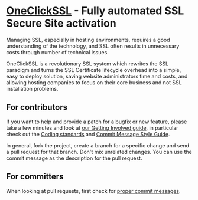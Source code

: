 [OneClickSSL](http://www.globalsign.com/ssl/oneclickssl/) - Fully automated SSL Secure Site activation
================================

Managing SSL, especially in hosting environments, requires a good understanding of the technology, and SSL often results in unnecessary costs through number of technical issues.

OneClickSSL is a revolutionary SSL system which rewrites the SSL paradigm and turns the SSL Certificate lifecycle overhead into a simple, easy to deploy solution, saving website administrators time and costs, and allowing hosting companies to focus on their core business and not SSL installation problems.

For contributors
---
If you want to help and provide a patch for a bugfix or new feature, please take
a few minutes and look at [our Getting Involved guide](https://github.com/GlobalSign/OneClickSSL/wiki/Getting-Involved),
in particular check out the [Coding standards](https://github.com/GlobalSign/OneClickSSL/wiki/Coding-standards)
and [Commit Message Style Guide](https://github.com/GlobalSign/OneClickSSL/wiki/Commit-Message-Style-Guide).

In general, fork the project, create a branch for a specific change and send a
pull request for that branch. Don't mix unrelated changes. You can use the commit
message as the description for the pull request.

For committers
---
When looking at pull requests, first check for [proper commit messages](https://github.com/GlobalSign/OneClickSSL/wiki/Bug-Fixing-Guide).